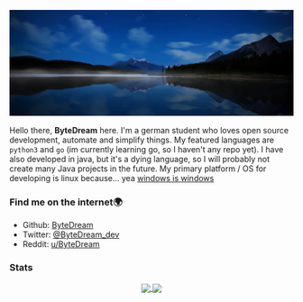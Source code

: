 ![](assets/logo-background_high.jpg)

Hello there, **ByteDream** here. I'm a german student who loves open source development, automate and simplify things.
My featured languages are `python3` and `go` (im currently learning go, so I haven't any repo yet).
I have also developed in java, but it's a dying language, so I will probably not create many Java projects in the future.
My primary platform / OS for developing is linux because... yea [windows is windows](https://www.reddit.com/r/linuxmemes/comments/j97tjs/windows_needs_to_update_microhaft_edge_and/)

### Find me on the internet🌍

- Github: [ByteDream](https://github.com/ByteDream)
- Twitter: [@ByteDream_dev](https://twitter.com/bytedream_dev)
- Reddit: [u/ByteDream](https://www.reddit.com/user/ByteDream)

### Stats

<p align="center">
    <a href="https://github.com/ByteDream" style="width: 100%">
        <img src="https://github-readme-stats.vercel.app/api?username=ByteDream&show_icons=true&theme=radical" align="center" height="160px"/>
        <img src="https://github-readme-stats.vercel.app/api/top-langs/?username=ByteDream&layout=compact&theme=radical" align="center" height="160px"/>
    </a>
</p>